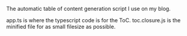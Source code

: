 The automatic table of content generation script I use on my blog.

app.ts is where the typescript code is for the ToC.
toc.closure.js is the minified file for as small filesize as possible.